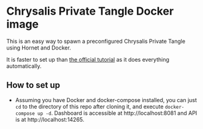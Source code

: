 # Chrysalis Private Tangle Docker image

This is an easy way to spawn a preconfigured Chrysalis Private Tangle using Hornet and Docker.

It is faster to set up than [the official tutorial](https://wiki.iota.org/hornet/getting_started/private_tangle) as it does everything automatically.

## How to set up

- Assuming you have Docker and docker-compose installed, you can just `cd` to the directory of this repo after cloning it, and execute `docker-compose up -d`. Dashboard is accessible at http://localhost:8081 and API is at http://localhost:14265.